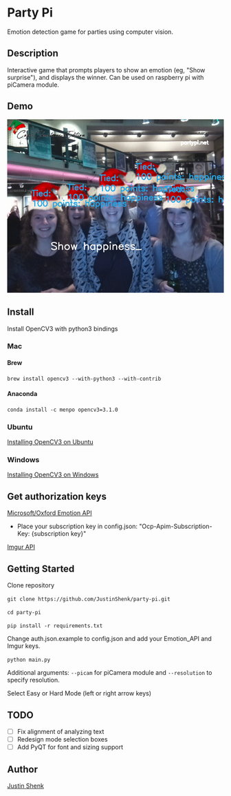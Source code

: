 # Party Pi
Emotion detection game for parties using computer vision.

## Description
Interactive game that prompts players to show an emotion (eg, "Show surprise"), and displays the winner. Can be used on raspberry pi with piCamera module.

## Demo
![happiness](demo.png)

## Install
Install OpenCV3 with python3 bindings

### Mac

#### Brew
`brew install opencv3 --with-python3 --with-contrib`

#### Anaconda
`conda install -c menpo opencv3=3.1.0`

### Ubuntu

[Installing OpenCV3 on Ubuntu](http://www.pyimagesearch.com/2015/07/20/install-opencv-3-0-and-python-3-4-on-ubuntu/)

### Windows

[Installing OpenCV3 on Windows](https://www.solarianprogrammer.com/2016/09/17/install-opencv-3-with-python-3-on-windows/)

## Get authorization keys

[Microsoft/Oxford Emotion API](https://dev.projectoxford.ai/docs/services/5639d931ca73072154c1ce89)
- Place your subscription key in config.json: "Ocp-Apim-Subscription-Key: {subscription key}"

[Imgur API](https://api.imgur.com/endpoints)

## Getting Started

Clone repository

`git clone https://github.com/JustinShenk/party-pi.git`

`cd party-pi`

`pip install -r requirements.txt`

Change auth.json.example to config.json and add your Emotion_API and Imgur keys.

`python main.py`

Additional arguments: `--picam` for piCamera module and `--resolution` to specify resolution.

Select Easy or Hard Mode (left or right arrow keys)

## TODO
 - [ ] Fix alignment of analyzing text
 - [ ] Redesign mode selection boxes
 - [ ] Add PyQT for font and sizing support

## Author

[Justin Shenk](https://github.com/justinshenk/)